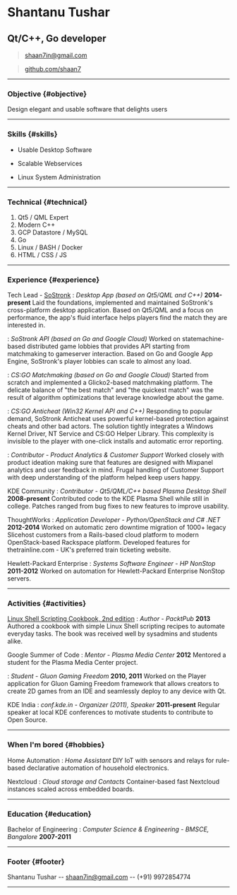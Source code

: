# Shantanu Tushar
## Qt/C++, Go developer

> [shaan7in@gmail.com](mailto:shaan7in@gmail.com)

> [github.com/shaan7](https://github.com/shaan7)

------

### Objective {#objective}

Design elegant and usable software that delights users

------

### Skills {#skills}

* Usable Desktop Software

* Scalable Webservices

* Linux System Administration

-------

### Technical {#technical}

1. Qt5 / QML Expert
2. Modern C++
3. GCP Datastore / MySQL
4. Go
5. Linux / BASH / Docker
6. HTML / CSS / JS

------

### Experience {#experience}

Tech Lead - [SoStronk](https://www.sostronk.com/app)
: *Desktop App (based on Qt5/QML and C++)*
  __2014-present__
  Laid the foundations, implemented and maintained SoStronk's cross-platform desktop application. Based on Qt5/QML and a focus on performance, the app's fluid interface helps players find the match they are interested in.

: *SoStronk API (based on Go and Google Cloud)*
  Worked on statemachine-based distributed game lobbies that provides API starting from matchmaking to gameserver interaction. Based on Go and Google App Engine, SoStronk's player lobbies can scale to almost any load.

: *CS:GO Matchmaking (based on Go and Google Cloud)*
  Started from scratch and implemented a Glicko2-based matchmaking platform. The delicate balance of "the best match" and "the quickest match" was the result of algorithm optimizations that leverage knowledge about the game.

: *CS:GO Anticheat (Win32 Kernel API and C++)*
  Responding to popular demand, SoStronk Anticheat uses powerful kernel-based protection against cheats and other bad actors. The solution tightly integrates a Windows Kernel Driver, NT Service and CS:GO Helper Library. This complexity is invisible to the player with one-click installs and automatic error reporting.

: *Contributor - Product Analytics & Customer Support*
  Worked closely with product ideation making sure that features are designed with Mixpanel analytics and user feedback in mind. Frugal handling of Customer Support with deep understanding of the platform helped keep users happy.

KDE Community
: *Contributor - Qt5/QML/C++ based Plasma Desktop Shell*
  __2008-present__
  Contributed code to the KDE Plasma Shell while still in college. Patches ranged from bug fixes to new features to improve usability.

ThoughtWorks
: *Application Developer - Python/OpenStack and C# .NET*
  __2012-2014__
  Worked on automatic zero downtime migration of 1000+ legacy Slicehost customers from a Rails-based cloud platform to modern OpenStack-based Rackspace platform.
  Developed features for thetrainline.com - UK's preferred train ticketing website.

Hewlett-Packard Enterprise
: *Systems Software Engineer - HP NonStop*
  __2011-2012__
  Worked on automation for Hewlett-Packard Enterprise NonStop servers.

------

### Activities {#activities}

[Linux Shell Scripting Cookbook, 2nd edition](https://www.packtpub.com/networking-and-servers/linux-shell-scripting-cookbook-second-edition)
: *Author - PacktPub*
  __2013__
  Authored a cookbook with simple Linux Shell scripting recipes to automate everyday tasks. The book was received well by sysadmins and students alike.

Google Summer of Code
: *Mentor - Plasma Media Center*
  __2012__
  Mentored a student for the Plasma Media Center project.

: *Student - Gluon Gaming Freedom*
  __2010, 2011__
  Worked on the Player application for Gluon Gaming Freedom framework that allows creators to create 2D games from an IDE and seamlessly deploy to any device with Qt.

KDE India
: *conf.kde.in - Organizer (2011), Speaker*
  __2011-present__
  Regular speaker at local KDE conferences to motivate students to contribute to Open Source.


------

### When I'm bored {#hobbies}

Home Automation
: *Home Assistant*
  DIY IoT with sensors and relays for rule-based declarative automation of household electronics.

Nextcloud
: *Cloud storage and Contacts*
  Container-based fast Nextcloud instances scaled across embedded boards.


------

### Education {#education}

Bachelor of Engineering
: *Computer Science & Engineering - BMSCE, Bangalore*
  __2007-2011__


------


### Footer {#footer}

Shantanu Tushar -- [shaan7in@gmail.com](shaan7in@gmail.com) -- (+91) 9972854774

------

